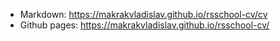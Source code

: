 * Markdown: https://makrakvladislav.github.io/rsschool-cv/cv
* Github pages: https://makrakvladislav.github.io/rsschool-cv/
